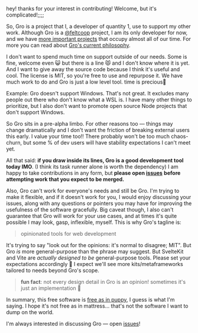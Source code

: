hey! thanks for your interest in contributing! Welcome, but it's complicated!;;;;

So, Gro is a project that I, a developer of quantity 1, use to support my other work.
Although Gro is a [@feltcoop](https://github.com/feltcoop) project,
I am its only developer for now,
and we have [more important projects](https://github.com/feltcoop/felt)
that occupy almost all of our time.
For more you can read about [Gro's current philosophy](/src/docs/philosophy.md).

I don't want to spend much time on support outside of our needs.
Some is fine, welcome even 😺 but there is a line 😾 and I don't know where it is yet.
And I want to give away the source code because I think it's useful and cool.
The license is MIT, so you're free to use and repurpose it.
We have much work to do and Gro is just a low level tool.
time is precious🌄

Example: Gro doesn't support Windows. That's not great.
It excludes many people out there who don't know what a WSL is.
I have many other things to prioritize,
but I also don't want to promote open source Node projects that don't support Windows.

So Gro sits in a pre-alpha limbo. For other reasons too —
things may change dramatically and I don't want the friction of breaking external users this early.
I value your time too!! There probably won't be too much chaos-churn,
but some % of dev users will have stability expectations I can't meet yet.

All that said: **if you draw inside its lines, Gro is a good development tool today IMO**.
(I think its task runner alone is worth the dependency)
I am happy to take contributions in any form,
but **please open [issues](https://github.com/feltcoop/gro/issues)**
**before attempting work that you expect to be merged.**

Also, Gro can't work for everyone's needs and still be Gro.
I'm trying to make it flexible, and if it doesn't work for you,
I would enjoy discussing your issues,
along with any questions or pointers you may have
for improving the usefulness of the software gracefully.
Big caveat though, I also can't guarantee that Gro will work for your use cases,
and at times it's quite possible I may look, gasp, inflexible, myself.
This is why Gro's tagline is:

> opinionated tools for web development

It's trying to say "look out for the opinions: it's normal to disagree; MIT".
But Gro _is_ more general-purpose than the phrase may suggest.
But SvelteKit and Vite are _actually designed to be_ general-purpose tools.
Please set your expectations accordingly 🐢
I expect we'll see more kits/metaframeworks tailored to needs beyond Gro's scope.

> **fun fact**: not every design detail in Gro is an opinion! sometimes it's just an implementation 🐌

In summary, this free software is
[free as in puppy](https://twitter.com/GalaxyKate/status/1371159136684105728),
I guess is what I'm saying.
I hope it's not free as in mattress... that's not the software I want to dump on the world.

I'm always interested in discussing Gro —
open [issues](https://github.com/feltcoop/gro/issues)!
